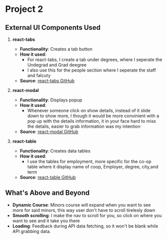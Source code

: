 # Project 2

## External UI Components Used

1. **react-tabs**  
   - **Functionality**: Creates a tab button
   - **How it used**:  
     - For react-tabs, I create a tab under degrees, where I seperate the Undegrad and Grad deegree
     - I also use this for the people section where I seperate the staff and falcuty 
   - **Source**: [react-tabs GitHub](https://github.com/reactjs/react-tabs)

2. **react-modal**  
   - **Functionality**: Displays popup   
   - **How it used**:  
     - Whenever someone click on show details, instead of it slide down to show more, I though it would be more convinient with a pop up with the details information, it in your face hard to miss the details, easier to grab information was my intention 
   - **Source**: [react-modal GitHub](https://github.com/reactjs/react-modal)

3. **react-table**  
   - **Functionality**: Creates data tables  
   - **How it used**:  
     - I use the tables for employment, more specific for the co-op table where it display name of coop, Employer, degree, city,and term
   - **Source**: [react-table GitHub](https://github.com/tannerlinsley/react-table)

## What's Above and Beyond

- **Dynamic Course**: Minors course will expand when you want to see more for said minors, this way user don't have to scroll tirelesly down
- **Smooth scrolling**: I make the nav to scroll for you, so click on where you want to see and it take you there
- **Loading**: Feedback during API data fetching, so it won't be blank while API grabbing data.